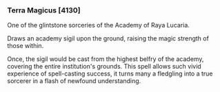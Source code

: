 ### Terra Magicus [4130]

One of the glintstone sorceries of the Academy of Raya Lucaria.

Draws an academy sigil upon the ground, raising the magic strength of those within.

Once, the sigil would be cast from the highest belfry of the academy, covering the entire institution's grounds. This spell allows such vivid experience of spell-casting success, it turns many a fledgling into a true sorcerer in a flash of newfound understanding.